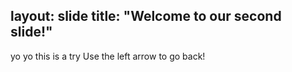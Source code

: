 layout: slide
title: "Welcome to our second slide!"
---
yo yo this is a try
Use the left arrow to go back!
